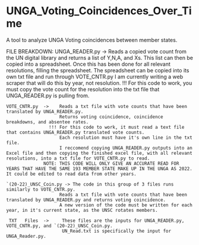 # UNGA_Voting_Coincidences_Over_Time
A tool to analyze UNGA Voting coincidences between member states.



FILE BREAKDOWN:
    UNGA_READER.py ->   Reads a copied vote count from the UN digital library and returns a list of Y,N,A, and Xs. This list can then be copied into a spreadsheet.
                        Once this has been done for all relevant resolutions, filling the spreadsheet. The spreadsheet can be copied into its own txt file and run through VOTE_CNTR.py
                        I am currently writing a web scraper that will do this by year, not resolution. 
                    !!! For this code to work, you must copy the vote count for the resolution into the txt file that UNGA_READER.py is pulling from. 
   
    VOTE_CNTR.py  ->    Reads a txt file with vote counts that have been translated by UNGA_READER.py. 
                        Returns voting coincidence, coincidence breakdowns, and absentee rates. 
                    !!! For this code to work, it must read a text file that contains UNGA_READER.py translated vote counts.
                        Each resolution must have it's own line in the txt file.
                        I reccomend copying UNGA_READER.py outputs into an Excel file and then copying the finished excel file, with all relevant resolutions, into a txt file for VOTE_CNTR.py to read.
                  NOTE: THIS CODE WILL ONLY GIVE AN ACCURATE READ FOR YEARS THAT HAVE THE SAME 193 MEMBER STATE MAKE UP IN THE UNGA AS 2022. It could be edited to read data from other years.  
    
    `(20-22)_UNSC_Coin.py -> The code in this group of 3 files runs similarly to VOTE_CNTR.py.
                        Reads a txt file with vote counts that have been translated by UNGA_READER.py and returns voting coincidence.
                        A new version of the code must be written for each year, in it's current state, as the UNSC rotates members.

     TXT   Files  ->     These files are the inputs for UNGA_READER.py, VOTE_CNTR.py, and `(20-22)_UNSC_Coin.py.  
                         UN_Read.txt is specifically the input for UNGA_Reader.py.
